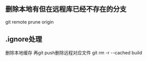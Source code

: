 ## 删除本地有但在远程库已经不存在的分支
git remote prune origin 

## .ignore处理
删除本地缓存 再git push删除远程对应文件
git rm -r --cached build